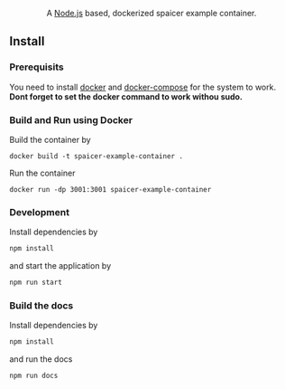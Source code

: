
<p align="center">
    A <a href="https://nodejs.org/en/">Node.js</a> based, dockerized spaicer example container.
</p>



## Install

### Prerequisits
You need to install <a href="https://www.digitalocean.com/community/tutorials/how-to-install-and-use-docker-on-ubuntu-20-04">docker</a> and <a href="">docker-compose</a> for the system to work. **Dont forget to set the docker command to work withou sudo.**

### Build and Run using Docker
Build the container by 
```
docker build -t spaicer-example-container . 
```
Run the container 
```
docker run -dp 3001:3001 spaicer-example-container
```

### Development 

Install dependencies by 
```sh
npm install
```
and start the application by 

```sh
npm run start
```

### Build the docs 
Install dependencies by 
```sh
npm install
```
and run the docs
```sh
npm run docs
```
